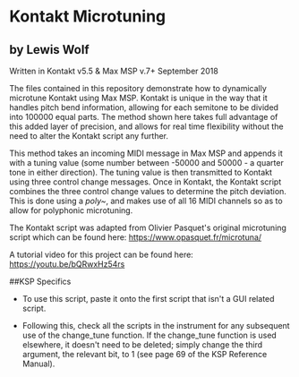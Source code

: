 # Kontakt Microtuning
## by Lewis Wolf

Written in Kontakt v5.5 & Max MSP v.7+
September 2018

The files contained in this repository demonstrate how to dynamically microtune Kontakt using Max MSP. Kontakt is unique in the way that it handles pitch bend information, allowing for each semitone to be divided into 100000 equal parts. The method shown here takes full advantage of this added layer of precision, and allows for real time flexibility without the need to alter the Kontakt script any further. 

This method takes an incoming MIDI message in Max MSP and appends it with a tuning value (some number between -50000 and 50000 - a quarter tone in either direction). The tuning value is then transmitted to Kontakt using three control change messages. Once in Kontakt, the Kontakt script combines the three control change values to determine the pitch deviation. This is done using a *poly~*, and makes use of all 16 MIDI channels so as to allow for polyphonic microtuning. 

The Kontakt script was adapted from Olivier Pasquet's original microtuning script which can be found here: https://www.opasquet.fr/microtuna/  

A tutorial video for this project can be found here: https://youtu.be/bQRwxHz54rs


##KSP Specifics

- To use this script, paste it onto the first script that isn't a GUI related script. 

- Following this, check all the scripts in the instrument for any subsequent use of the change_tune function. If the change_tune function is used elsewhere, it doesn't need to be deleted; simply change the third argument, the relevant bit, to 1 (see page 69 of the KSP Reference Manual).
